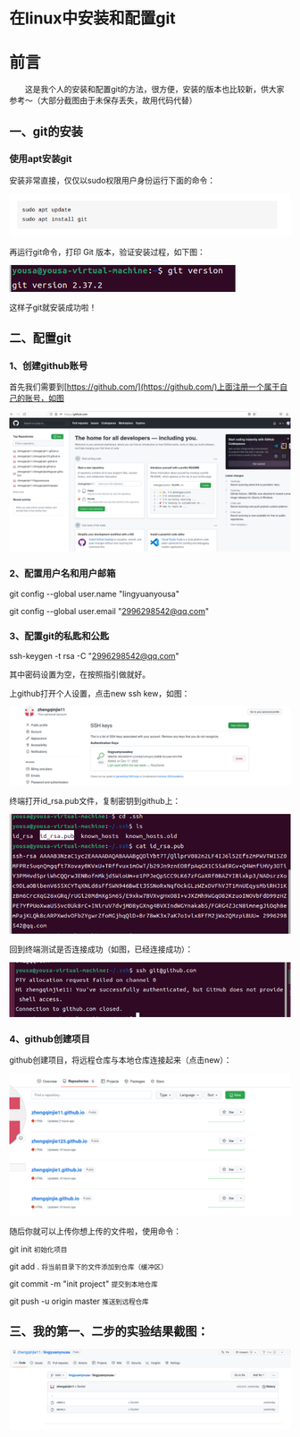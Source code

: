 # 在linux中安装和配置git

# 前言
&emsp;&emsp;这是我个人的安装和配置git的方法，很方便，安装的版本也比较新，供大家参考～（大部分截图由于未保存丢失，故用代码代替）
## 一、git的安装
### 使用apt安装git
安装非常直接，仅仅以sudo权限用户身份运行下面的命令：

![](/images/jietu1.png)

再运行git命令，打印 Git 版本，验证安装过程，如下图：

![](/images/jietu2.png)

这样子git就安装成功啦！
## 二、配置git
### 1、创建github账号
首先我们需要到[https://github.com/](https://github.com/)上面注册一个属于自己的账号，如图

![](/images/jietu3.png)
### 2、配置用户名和用户邮箱

git config --global user.name "lingyuanyousa"


git config --global user.email "2996298542@qq.com"

### 3、配置git的私匙和公匙

ssh-keygen -t rsa -C "2996298542@qq.com"

其中密码设置为空，在按照指引做就好。

上github打开个人设置，点击new ssh kew，如图：


![](/images/jietu4.png)

终端打开id_rsa.pub文件，复制密钥到github上：


![](/images/jietu5.png)

回到终端测试是否连接成功（如图，已经连接成功）：

![](/images/jietu9.png)

### 4、github创建项目
github创建项目，将远程仓库与本地仓库连接起来（点击new）：

![](/images/jietu7.png)

随后你就可以上传你想上传的文件啦，使用命令：

git init `初始化项目`

git add . `将当前目录下的文件添加到仓库（缓冲区）`

git commit -m "init project" `提交到本地仓库`

git push -u origin master `推送到远程仓库`

## 三、我的第一、二步的实验结果截图：


![](/images/jietu8.png)







